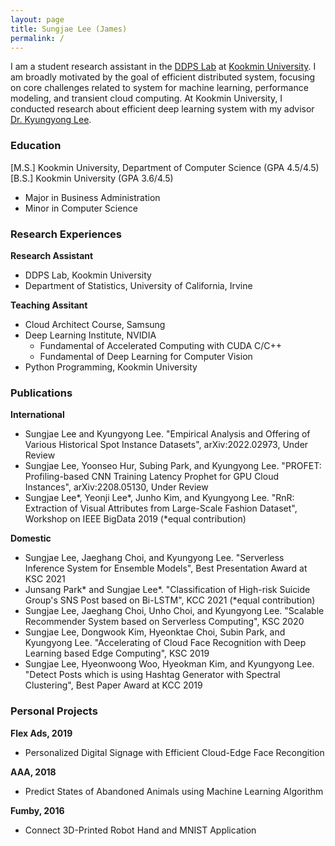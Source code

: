 ```yaml
---
layout: page
title: Sungjae Lee (James)
permalink: /
---
```


I am a student research assistant in the [DDPS Lab](https://ddps.cloud) at [Kookmin University](https://kookmin.ac.kr). I am broadly motivated by the goal of efficient distributed system, focusing on core challenges related to system for machine learning, performance modeling, and transient cloud computing. At Kookmin University, I conducted research about efficient deep learning system with my advisor [Dr. Kyungyong Lee](https://leeky.me).

### Education
[M.S.] Kookmin University, Department of Computer Science (GPA 4.5/4.5)
[B.S.] Kookmin University (GPA 3.6/4.5)
- Major in Business Administration
- Minor in Computer Science

### Research Experiences
**Research Assistant**
- DDPS Lab, Kookmin University
- Department of Statistics, University of California, Irvine

**Teaching Assitant**
- Cloud Architect Course, Samsung
- Deep Learning Institute, NVIDIA
    - Fundamental of Accelerated Computing with CUDA C/C++
    - Fundamental of Deep Learning for Computer Vision
- Python Programming, Kookmin University

### Publications
**International**
- Sungjae Lee and Kyungyong Lee. "Empirical Analysis and Offering of Various Historical Spot Instance Datasets", arXiv:2022.02973, Under Review
- Sungjae Lee, Yoonseo Hur, Subing Park, and Kyungyong Lee. "PROFET: Profiling-based CNN Training Latency Prophet for GPU Cloud Instances", arXiv:2208.05130, Under Review
- Sungjae Lee*, Yeonji Lee*, Junho Kim, and Kyungyong Lee. "RnR: Extraction of Visual Attributes from Large-Scale Fashion Dataset", Workshop on IEEE BigData 2019 (*equal contribution)

**Domestic**
- Sungjae Lee, Jaeghang Choi, and Kyungyong Lee. "Serverless Inference System for Ensemble Models", Best Presentation Award at KSC 2021
- Junsang Park* and Sungjae Lee*. "Classification of High-risk Suicide Group's SNS Post based on Bi-LSTM", KCC 2021 (*equal contribution)
- Sungjae Lee, Jaeghang Choi, Unho Choi, and Kyungyong Lee. "Scalable Recommender System based on Serverless Computing", KSC 2020
- Sungjae Lee, Dongwook Kim, Hyeonktae Choi, Subin Park, and Kyungyong Lee. "Accelerating of Cloud Face Recognition with Deep Learning based Edge Computing", KSC 2019
- Sungjae Lee, Hyeonwoong Woo, Hyeokman Kim, and Kyungyong Lee. "Detect Posts which is using Hashtag Generator with Spectral Clustering", Best Paper Award at KCC 2019

### Personal Projects
**Flex Ads, 2019**
- Personalized Digital Signage with Efficient Cloud-Edge Face Recongition

**AAA, 2018**
- Predict States of Abandoned Animals using Machine Learning Algorithm

**Fumby, 2016**
- Connect 3D-Printed Robot Hand and MNIST Application